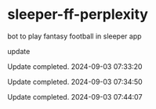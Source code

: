 # sleeper-ff-perplexity

bot to play fantasy football in sleeper app

update

Update completed. 2024-09-03 07:33:20

Update completed. 2024-09-03 07:34:50

Update completed. 2024-09-03 07:44:07
